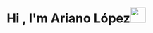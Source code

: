 <h1 align="center">Hi , I'm Ariano López<img src="https://media.giphy.com/media/hvRJCLFzcasrR4ia7z/giphy.gif" width="35"></h1>

<!--
**MrRhoades23/MrRhoades23** is a ✨ _special_ ✨ repository because its `README.md` (this file) appears on your GitHub profile.

Here are some ideas to get you started:

- 🔭 I’m currently working on ...
- 🌱 I’m currently learning ...
- 👯 I’m looking to collaborate on ...
- 🤔 I’m looking for help with ...
- 💬 Ask me about ...
- 📫 How to reach me: ...
- 😄 Pronouns: ...
- ⚡ Fun fact: ...
-->
